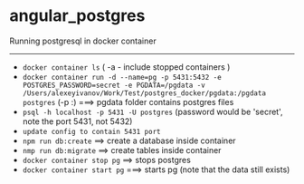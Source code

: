 # angular_postgres

Running postgresql in docker container
*****
- `docker container ls` ( -a - include stopped containers )
- `docker container run -d --name=pg -p 5431:5432 -e POSTGRES_PASSWORD=secret -e PGDATA=/pgdata -v /Users/alexeyivanov/Work/Test/postgres_docker/pgdata:/pgdata postgres` (-p <host machine free port>:<container port>)
===> pgdata folder contains postgres files
- `psql -h localhost -p 5431 -U postgres` (password would be 'secret', note the port 5431, not 5432)
- `update config to contain 5431 port`
- `npm run db:create` ==> create a database inside container
- `nmp run db:migrate` ==> create tables inside container
- `docker container stop pg` ==> stops postgres
- `docker container start pg` ===> starts pg (note that the data still exists)
